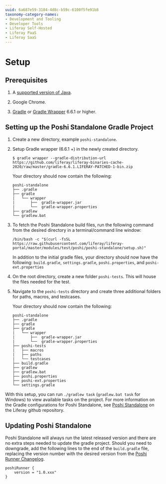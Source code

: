```yaml
---
uuid: 6a687e59-3184-4d8c-b59c-6100f5fe91b8
taxonomy-category-names:
- Development and Tooling
- Developer Tools
- Liferay Self-Hosted
- Liferay PaaS
- Liferay SaaS
---
```

# Setup

## Prerequisites

1. A [supported version of Java](https://help.liferay.com/hc/en-us/articles/4411310034829-Liferay-DXP-Quarterly-Releases-Compatibility-Matrix).

1. Google Chrome.

1. [Gradle](https://gradle.org/install/) or [Gradle Wrapper](https://docs.gradle.org/current/userguide/gradle_wrapper.html#sec:adding_wrapper) 6.6.1 or higher.

## Setting up the Poshi Standalone Gradle Project

1. Create a new directory, example `poshi-standalone`.

1. Setup Gradle wrapper (6.6.1 +) in the newly created directory.
    ```
    $ gradle wrapper --gradle-distribution-url https://github.com/liferay/liferay-binaries-cache-2020/raw/master/gradle-6.6.1.LIFERAY-PATCHED-1-bin.zip 
    ```

    Your directory should now contain the following:
    ```
    poshi-standalone
    ├── .gradle
    ├── gradle   
    |   └── wrapper
    |       ├──  gradle-wrapper.jar
    |       └──  gradle-wrapper.properties
    ├── gradlew
    └── gradlew.bat
    ```

1. To fetch the Poshi Standalone build files, run the following command from the desired directory in a terminal/command line window:

    ```
    /bin/bash -c "$(curl -fsSL https://raw.githubusercontent.com/liferay/liferay-portal/master/modules/test/poshi/poshi-standalone/setup.sh)"
    ```

    In addition to the initial gradle files, your directory should now have the following: `build.gradle`, `settings.gradle`, `poshi.properties`, and `poshi-ext.properties`

1. On the root directory, create a new folder `poshi-tests`. This will house the files needed for the test.

1. Navigate to the `poshi-tests` directory and create three additional folders for paths, macros, and testcases.

    Your directory should now contain the following:

    ```
    poshi-standalone
    ├── .gradle
    ├── gradle   
    ├── gradle   
    |   └── wrapper
    |       ├──  gradle-wrapper.jar
    |       └──  gradle-wrapper.properties
    ├── poshi-tests
    |   ├── macros
    |   ├── paths
    |   └── testcases
    ├── build.gradle
    ├── gradlew
    ├── gradlew.bat
    ├── poshi.properties
    ├── poshi-ext.properties
    └── settings.gradle
    ```

With this setup, you can run `./gradlew task` (`gradlew.bat task` for Windows) to view available tasks on the project. For more information on the Gradle configurations for Poshi Standalone, see [Poshi Standalone](https://github.com/liferay/liferay-portal/tree/master/modules/test/poshi/poshi-standalone) on the Liferay github repository.

## Updating Poshi Standalone

Poshi Standalone will always run the latest released version and there are no extra steps needed to update the gradle project. Should you need to downgrade, add the following lines to the end of the `build.gradle` file, replacing the version number with the desired version from the [Poshi Runner Changelog](https://github.com/liferay/liferay-portal/blob/master/modules/test/poshi/CHANGELOG.markdown).

```
poshiRunner {
    version = "1.0.xxx"
}
```
